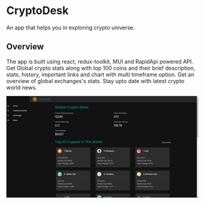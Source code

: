 # CryptoDesk

An app that helps you in exploring crypto universe.

## Overview

The app is built using react, redux-toolkit, MUI and RapidApi powered API.
Get Global crypto stats along with top 100 coins and their brief description, stats, history, important links and chart with multi timeframe option.
Get an overview of global exchanges's stats.
Stay upto date with latest crypto world news.

<img src="./src/screenshot.png" alt="homepage"/>
